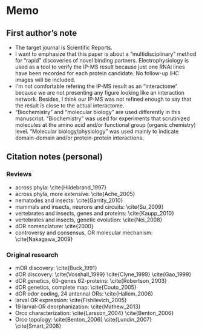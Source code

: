 # Memo
## First author’s note
* The target journal is Scientific Reports.
* I want to emphasize that this paper is about a “multidisciplinary" method for “rapid" discoveries of novel binding partners. Electrophysiology is used as a tool to verify the IP-MS result because just one RNAi lines have been recorded for each protein candidate. No follow-up IHC images will be included.
* I'm not comfortable refering the IP-MS result as an “interactome” because we are not presenting any figure looking like an interaction network. Besides, I think our IP-MS was not refined enough to say that the result is close to the actual interactome.
* “Biochemistry” and “molecular biology” are used differently in this manuscript. “Biochemistry” was used for experiments that scrutinized molecules at the amino acid and/or functional group (organic chemistry) level. “Molecular biology/physiology” was used mainly to indicate domain-domain and/or protein-protein interactions.

## Citation notes (personal)

### Reviews
* across phyla: \cite{Hildebrand_1997}
* across phyla, more extensive: \cite{Ache_2005}
* nematodes and insects: \cite{Garrity_2010}
* mammals and insects, neurons and circuits: \cite{Su_2009}
* vertebrates and insects, genes and proteins: \cite{Kaupp_2010}
* vertebrates and insects, genetic evolution: \cite{Nei_2008}
* dOR nomenclature: \cite{2000}
* controversy and consensus, OR molecular mechanism: \cite{Nakagawa_2009}

### Original research
* mOR discovery: \cite{Buck_1991}
* dOR discovery: \cite{Vosshall_1999} \cite{Clyne_1999} \cite{Gao_1999}
* dOR genetics, 60-genes 62-proteins: \cite{Robertson_2003}
* dOR genetics, complete map: \cite{Couto_2005}
* dOR odor coding, 24 antennal ORs: \cite{Hallem_2006}
* larval OR expression: \cite{Fishilevich_2005}
* 19 larval-OR deorphanization: \cite{Mathew_2013}
* Orco characterization: \cite{Larsson_2004} \cite{Benton_2006}
* Orco topology: \cite{Benton_2006} \cite{Lundin_2007} \cite{Smart_2008}
